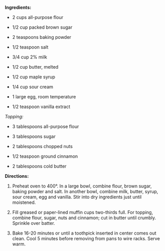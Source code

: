 **Ingredients:**


- 2 cups all-purpose flour

- 1/2 cup packed brown sugar

- 2 teaspoons baking powder

- 1/2 teaspoon salt

- 3/4 cup 2% milk

- 1/2 cup butter, melted

- 1/2 cup maple syrup

- 1/4 cup sour cream

- 1 large egg, room temperature

- 1/2 teaspoon vanilla extract

*Topping:*

- 3 tablespoons all-purpose flour

- 3 tablespoons sugar

- 2 tablespoons chopped nuts 

- 1/2 teaspoon ground cinnamon

- 2 tablespoons cold butter

**Directions:**

1. Preheat oven to 400°. In a large bowl, combine flour, brown sugar, baking powder and salt. In another bowl, combine milk, butter, syrup, sour cream, egg and vanilla. Stir into dry ingredients just until moistened.

2. Fill greased or paper-lined muffin cups two-thirds full. For topping, combine flour, sugar, nuts and cinnamon; cut in butter until crumbly. Sprinkle over batter.

3. Bake 16-20 minutes or until a toothpick inserted in center comes out clean. Cool 5 minutes before removing from pans to wire racks. Serve warm. 





